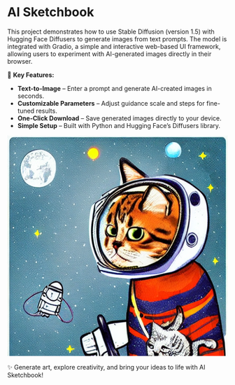 # AI Sketchbook 

This project demonstrates how to use Stable Diffusion (version 1.5) with Hugging Face Diffusers to generate images from text prompts. The model is integrated with Gradio, a simple and interactive web-based UI framework, allowing users to experiment with AI-generated images directly in their browser.

🚀 **Key Features:**
- **Text-to-Image** – Enter a prompt and generate AI-created images in seconds.
- **Customizable Parameters** – Adjust guidance scale and steps for fine-tuned results.
- **One-Click Download** – Save generated images directly to your device.
- **Simple Setup** – Built with Python and Hugging Face’s Diffusers library.

![image](images/generated_image_20241228-193714.png)

✨ Generate art, explore creativity, and bring your ideas to life with AI Sketchbook!
